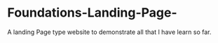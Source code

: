 # Foundations-Landing-Page-

A landing Page type website to demonstrate all that I have learn so far.